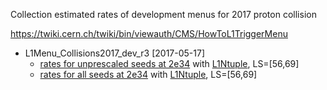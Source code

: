 Collection estimated rates of development menus for 2017 proton collision

https://twiki.cern.ch/twiki/bin/viewauth/CMS/HowToL1TriggerMenu

* L1Menu_Collisions2017_dev_r3 [2017-05-17]
  * [rates for unprescaled seeds at 2e34](https://github.com/cms-l1-dpg/2017-pp-menu-dev/blob/work-in-progress/rates/L1Menu_Collisions2017_dev_r3--2p0--l1t-integration-v92p24-CMSSW-902_caloParam_2017_v1_40--LS_56-69--menulib.csv) with [L1Ntuple](https://its.cern.ch/jira/browse/CMSLITDPG-80), LS=[56,69]
  * [rates for all seeds at 2e34](https://github.com/cms-l1-dpg/2017-pp-menu-dev/blob/work-in-progress/rates/L1Menu_Collisions2017_dev_r3--l1t-integration-v92p24-CMSSW-902_caloParam_2017_v1_40--LS_56-69--menulib.csv) with [L1Ntuple](https://its.cern.ch/jira/browse/CMSLITDPG-80), LS=[56,69]
